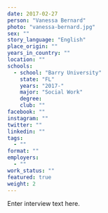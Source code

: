 ```yaml
---
date: 2017-02-27
person: "Vanessa Bernard"
photo: "vanessa-bernard.jpg"
sex: ""
story_language: "English"
place_origin: ""
years_in_country: ""
location: ""
schools:
  - school: "Barry University"
    state: "FL"
    years: "2017-"
    major: "Social Work"
    degree:
    club: ""
facebook: ""
instagram: ""
twitter: ""
linkedin: ""
tags:
  - ""
format: ""
employers:
  - ""
work_status: ""
featured: true
weight: 2
---
```

Enter interview text here.
